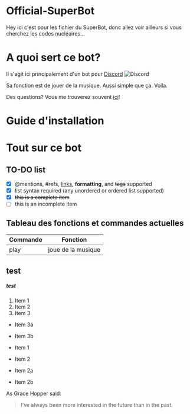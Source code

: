 # Official-SuperBot
Hey ici c'est pour les fichier du SuperBot, donc allez voir ailleurs si vous cherchez les codes nucléaires...

# A quoi sert ce bot?
Il s'agit ici principalement d'un bot pour [Discord](https://discordapp.com) ![Discord](https://goo.gl/2xXR9v)

Sa fonction est de jouer de la musique. Aussi simple que ça. Voila.

Des questions? Vous me trouverez souvent [ici](https://discord.gg/3W6eFsE)!

# Guide d'installation


# Tout sur ce bot
## TO-DO list
- [x] @mentions, #refs, [links](), **formatting**, and <del>tags</del> supported
- [x] list syntax required (any unordered or ordered list supported)
- [x] ~~this is a complete item~~
- [ ] this is an incomplete item

## Tableau des fonctions et commandes actuelles
Commande | Fonction
------------ | -------------
play | joue de la musique

## test
##### test
1. Item 1
2. Item 2
3. Item 3
 * Item 3a
 * Item 3b
 
* Item 1
* Item 2
 * Item 2a
 * Item 2b

As Grace Hopper said:
> I’ve always been more interested
> in the future than in the past.